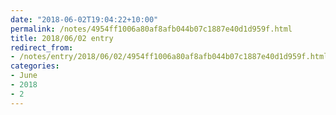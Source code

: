 ```yaml
---
date: "2018-06-02T19:04:22+10:00"
permalink: /notes/4954ff1006a80af8afb044b07c1887e40d1d959f.html
title: 2018/06/02 entry
redirect_from:
- /notes/entry/2018/06/02/4954ff1006a80af8afb044b07c1887e40d1d959f.html
categories:
- June
- 2018
- 2
---
```

